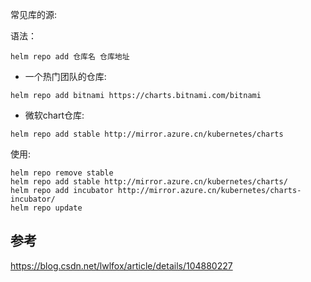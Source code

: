 常见库的源:

语法：

```shell
helm repo add 仓库名 仓库地址
```

- 一个热门团队的仓库:

```shell
helm repo add bitnami https://charts.bitnami.com/bitnami
```

- 微软chart仓库:

```shell
helm repo add stable http://mirror.azure.cn/kubernetes/charts
```

使用:

```shell
helm repo remove stable
helm repo add stable http://mirror.azure.cn/kubernetes/charts/
helm repo add incubator http://mirror.azure.cn/kubernetes/charts-incubator/
helm repo update
```

## 参考

https://blog.csdn.net/lwlfox/article/details/104880227
